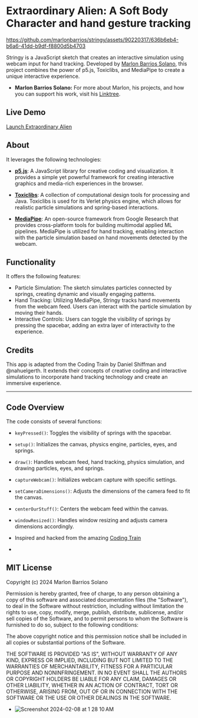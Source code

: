 # Extraordinary Alien:  A Soft Body Character and hand gesture tracking


https://github.com/marlonbarrios/stringy/assets/90220317/636b6eb4-b6a6-41dd-b9df-f8800d5b4703


Stringy is a JavaScript sketch that creates an interactive simulation using webcam input for hand tracking. Developed by [Marlon Barrios Solano](https://github.com/marlonbarrios), this project combines the power of p5.js, Toxiclibs, and MediaPipe to create a unique interactive experience.
- **Marlon Barrios Solano:** For more about Marlon, his projects, and how you can support his work, visit his [Linktree](https://linktr.ee/marlonbarriososolano).

## Live Demo
[Launch Extraordinary Alien](https://marlonbarrios.github.io/extraordinary-alien/)

## About
It leverages the following technologies:

- [**p5.js**](https://p5js.org/): A JavaScript library for creative coding and visualization. It provides a simple yet powerful framework for creating interactive graphics and media-rich experiences in the browser.

- [**Toxiclibs**](http://haptic-data.com/toxiclibsjs/): A collection of computational design tools for processing and Java. Toxiclibs is used for its Verlet physics engine, which allows for realistic particle simulations and spring-based interactions.

- [**MediaPipe**](https://developers.google.com/mediapipe/solutions/vision/gesture_recognizer#get_started): An open-source framework from Google Research that provides cross-platform tools for building multimodal applied ML pipelines. MediaPipe is utilized for hand tracking, enabling interaction with the particle simulation based on hand movements detected by the webcam.

## Functionality
It offers the following features:

- Particle Simulation: The sketch simulates particles connected by springs, creating dynamic and visually engaging patterns.
- Hand Tracking: Utilizing MediaPipe, Stringy tracks hand movements from the webcam feed. Users can interact with the particle simulation by moving their hands.
- Interactive Controls: Users can toggle the visibility of springs by pressing the spacebar, adding an extra layer of interactivity to the experience.

## Credits
This app is adapted from the Coding Train by Daniel Shiffman and @nahuelgerth. It extends their concepts of creative coding and interactive simulations to incorporate hand tracking technology and create an immersive experience.

---

## Code Overview
The code consists of several functions:

- `keyPressed()`: Toggles the visibility of springs with the spacebar.
- `setup()`: Initializes the canvas, physics engine, particles, eyes, and springs.
- `draw()`: Handles webcam feed, hand tracking, physics simulation, and drawing particles, eyes, and springs.
- `captureWebcam()`: Initializes webcam capture with specific settings.
- `setCameraDimensions()`: Adjusts the dimensions of the camera feed to fit the canvas.
- `centerOurStuff()`: Centers the webcam feed within the canvas.
- `windowResized()`: Handles window resizing and adjusts camera dimensions accordingly.



- Inspired and hacked from the amazing [Coding Train](https://thecodingtrain.com/challenges/177-soft-body-character)

- 
## MIT License

Copyright (c) 2024 Marlon Barrios Solano

Permission is hereby granted, free of charge, to any person obtaining a copy
of this software and associated documentation files (the "Software"), to deal
in the Software without restriction, including without limitation the rights
to use, copy, modify, merge, publish, distribute, sublicense, and/or sell
copies of the Software, and to permit persons to whom the Software is
furnished to do so, subject to the following conditions:

The above copyright notice and this permission notice shall be included in all
copies or substantial portions of the Software.

THE SOFTWARE IS PROVIDED "AS IS", WITHOUT WARRANTY OF ANY KIND, EXPRESS OR
IMPLIED, INCLUDING BUT NOT LIMITED TO THE WARRANTIES OF MERCHANTABILITY,
FITNESS FOR A PARTICULAR PURPOSE AND NONINFRINGEMENT. IN NO EVENT SHALL THE
AUTHORS OR COPYRIGHT HOLDERS BE LIABLE FOR ANY CLAIM, DAMAGES OR OTHER
LIABILITY, WHETHER IN AN ACTION OF CONTRACT, TORT OR OTHERWISE, ARISING FROM,
OUT OF OR IN CONNECTION WITH THE SOFTWARE OR THE USE OR OTHER DEALINGS IN THE
SOFTWARE.


- ![Screenshot 2024-02-08 at 1 28 10 AM](https://github.com/marlonbarrios/stringy/assets/90220317/30b7eba8-033b-460a-8fca-dfd113a96f36)


